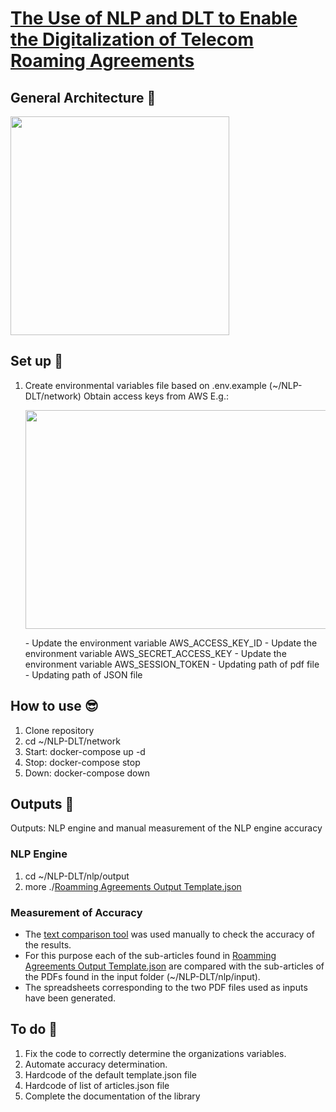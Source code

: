 # [The Use of NLP and DLT to Enable the Digitalization of Telecom Roaming Agreements](https://wiki.hyperledger.org/display/INTERN/Project+Plan%3A+The+Use+of+NLP+and+DLT+to+Enable+the+Digitalization+of+Telecom+Roaming+Agreements)

## General Architecture 🤖
<img src="https://github.com/sfl0r3nz05/NLP-DLT/blob/main/images/gralArch.png" width="350" height="350">

## Set up 🙂
1. Create environmental variables file based on .env.example (~/NLP-DLT/network)
    Obtain access keys from AWS E.g.:
    <p align="center">
    <img src="https://github.com/sfl0r3nz05/NLP-DLT/blob/main/images/accessKey.png" width="770" height="350">
    </p>
    - Update the environment variable AWS_ACCESS_KEY_ID
    - Update the environment variable AWS_SECRET_ACCESS_KEY
    - Update the environment variable AWS_SESSION_TOKEN
    - Updating path of pdf file
    - Updating path of JSON file

## How to use 😎
1. Clone repository
2. cd ~/NLP-DLT/network
3. Start: docker-compose up -d
4. Stop: docker-compose stop
5. Down: docker-compose down

## Outputs 💾
Outputs: NLP engine and manual measurement of the NLP engine accuracy

### NLP Engine
1. cd ~/NLP-DLT/nlp/output
2. more ./[Roamming Agreements Output Template.json](https://github.com/sfl0r3nz05/NLP-DLT/blob/main/nlp/data/output/Roaming%20Agreements%20Output%20Template.json)

### Measurement of Accuracy
- The [text comparison tool](https://countwordsfree.com/comparetexts) was used manually to check the accuracy of the results. 
- For this purpose each of the sub-articles found in [Roamming Agreements Output Template.json](https://github.com/sfl0r3nz05/NLP-DLT/blob/main/nlp/data/output/Roaming%20Agreements%20Output%20Template.json) are compared with the sub-articles of the PDFs found in the input folder (~/NLP-DLT/nlp/input).
- The spreadsheets corresponding to the two PDF files used as inputs have been generated.

## To do 🤔
1. Fix the code to correctly determine the organizations variables.
2. Automate accuracy determination.
3. Hardcode of the default template.json file
4. Hardcode of list of articles.json file
5. Complete the documentation of the library